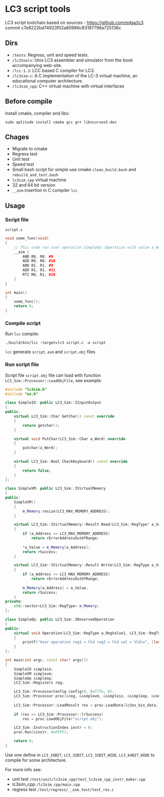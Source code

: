 # LC3 script tools

LC3 script toolchain based on sources - https://github.com/edga/lc3 commit c7e8222bd74923f02a80986c83197796a725136c

## Dirs

* `/tests`: Regress, unit and speed tests.
* `/lc3tools`: Unix LC3 assembler and simulator from the book accompanying web-site.
* `/lcc-1.3`: LCC based C compiler for LC3.
* `/lc3sim-c`: A C implementation of the LC-3 virtual machine, an educational computer architecture.
* `/lc3sim_cpp`: C++ virtual machine with virtual interfaces

## Before compile

Install cmake, compiler and libs:

`sudo aptitude install cmake gcc g++ libncurses5-dev`

## Chages

* Migrate to cmake
* Regress test
* Unit test
* Speed test
* Small bash script for simple use cmake `clean_build.bash` and `rebuild_and_test.bash`
* `lc3sim_cpp` virtual machine
* 32 and 64 bit version
* `__asm` insertion in C compiler `lcc`

## Usage

### Script file

`script.c`
```c++
void some_func(void)
{
    // This code run user operation SimpleOp::Operation with value a_RegValue1 = 10, a_RegValue2 = 11, a_Value = 20
    __asm {
        AND R0, R0, #0
        ADD R0, R0, #10
        AND R1, R1, #0
        ADD R1, R1, #11
        RTI R0, R1, #20
    }
}

int main()
{
    some_func();
    return 0;
}
```

### Compile script

Run `lcc` compile:

`./build/bin/lcc -target=lc3 script.c -o script`

`lcc` generate `script.asm` and `script.obj` files

### Run script file

Script file `script.obj` file can load with function ```LC3_Sim::Processor::LoadObjFile```, see example:

```c++
#include "lc3sim.h"
#include "os.h"

class SimpleIO: public LC3_Sim::IInputOutput
{
public:
    virtual LC3_Sim::Char GetChar() const override
    {
        return getchar();
    }

    virtual void PutChar(LC3_Sim::Char a_Word) override
    {
        putchar(a_Word);
    }
    
    virtual LC3_Sim::Bool CheckKeyboard() const override
    {
        return false;
    }
};

class SimpleVM: public LC3_Sim::IVirtualMemory
{
public:
    SimpleVM()
    {
        m_Memory.resize(LC3_MAX_MEMORY_ADDRESS);
    }

    virtual LC3_Sim::IVirtualMemory::Result Read(LC3_Sim::RegType* a_Value, LC3_Sim::AddressType a_Address) const override
    {
        if (a_Address >= LC3_MAX_MEMORY_ADDRESS)
            return rErrorAddressOutOfRange;
        
        *a_Value = m_Memory[a_Address];
        return rSuccess;
    }

    virtual LC3_Sim::IVirtualMemory::Result Write(LC3_Sim::RegType a_Value, LC3_Sim::AddressType a_Address) override
    {
        if (a_Address >= LC3_MAX_MEMORY_ADDRESS)
            return rErrorAddressOutOfRange;
        
        m_Memory[a_Address] = a_Value;
        return rSuccess;
    }
private:
    std::vector<LC3_Sim::RegType> m_Memory;
};

class SimpleOp: public LC3_Sim::IReservedOperation
{
public:
    virtual void Operation(LC3_Sim::RegType a_RegValue1, LC3_Sim::RegType a_RegValue2, LC3_Sim::RegType a_Value) override
    {
        printf("User operation reg1 = %ld reg2 = %ld val = %ld\n", (long int)a_RegValue1, (long int)a_RegValue2, (long int)a_Value);
    }
};

int main(int argc, const char* argv[])
{
    SimpleIO simpleio;
    SimpleVM simplevm;
    SimpleOp simpleop;
    LC3_Sim::Registers reg;

    LC3_Sim::ProcessorConfig config(0, 0xfffe, 0);
    LC3_Sim::Processor proc(&reg, &simplevm, &simpleio, &simpleop, &config);
    
    LC3_Sim::Processor::LoadResult res = proc.LoadData(lc3os_bin_data, lc3os_bin_data_len);
    
    if (res == LC3_Sim::Processor::lrSuccess)
        res = proc.LoadObjFile("script.obj");

    LC3_Sim::InstructionIndex instr = 0;
    proc.Run(&instr, 0xFFFF);

    return 0;
}

```

Use one define in `LC3_16BIT`, `LC3_32BIT`, `LC3_32BIT_WIDE`, `LC3_64BIT_WIDE` to compile for some architecture.

For more info see:

* unit test `/test/unit/lc3sim_cpp/test_lc3sim_cpp_instr_maker.cpp`
* lc3sim_cpp `/lc3sim_cpp/main.cpp`
* regress test `/test/regress/__asm_test/test_res.c`

